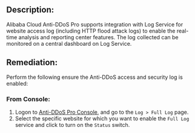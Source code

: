 ## Description:

Alibaba Cloud Anti-DDoS Pro supports integration with Log Service for website access log (including HTTP flood attack logs) to enable the real-time analysis and reporting center features. The log collected can be monitored on a central dashboard on Log Service.

## Remediation:

Perform the following ensure the Anti-DDoS access and security log is enabled:

### From Console:

1. Logon to [Anti-DDoS Pro Console](https://yundun.console.aliyun.com/), and go to the `Log > Full Log` page.
2. Select the specific website for which you want to enable the `Full Log` service and click to turn on the `Status` switch.